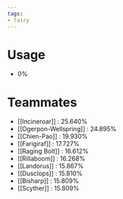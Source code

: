 ```yaml
---
tags:
- fairy
---
```

# Usage
- 0%
# Teammates
- [[Incineroar]] : 25.640%
- [[Ogerpon-Wellspring]] : 24.895%
- [[Chien-Pao]] : 19.930%
- [[Farigiraf]] : 17.727%
- [[Raging Bolt]] : 16.612%
- [[Rillaboom]] : 16.268%
- [[Landorus]] : 15.867%
- [[Dusclops]] : 15.810%
- [[Bisharp]] : 15.809%
- [[Scyther]] : 15.809%